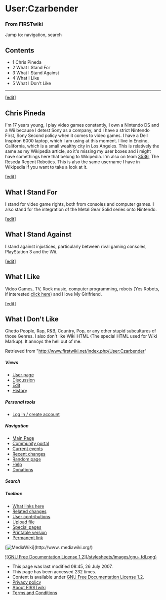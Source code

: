 # User:Czarbender

### From FIRSTwiki

Jump to: navigation, search

## Contents

  * 1 Chris Pineda
  * 2 What I Stand For
  * 3 What I Stand Against
  * 4 What I Like
  * 5 What I Don't Like  
---  
  
[[edit](/index.php?title=User:Czarbender&action=edit&section=1 "Edit section:
Chris Pineda" )]

## Chris Pineda

I'm 17 years young, I play video games constantly, I own a Nintendo DS and a
Wii because I detest Sony as a company, and I have a strict Nintendo First,
Sony Second policy when it comes to video games. I have a Dell Inspiron 6000
laptop, which I am using at this moment. I live in Encino, California, which
is a small wealthy city in Los Angeles. This is relatively the same as my
Wikipedia article, so it's missing my user boxes and i might have somethings
here that belong to Wikipedia. I'm also on team [3536](/index.php/3536 "3536"
), The Reseda Regent Robotics. This is also the same username I have in
Wikipedia if you want to take a look at it.

[[edit](/index.php?title=User:Czarbender&action=edit&section=2 "Edit section:
What I Stand For" )]

## What I Stand For

I stand for video game rights, both from consoles and computer games. I also
stand for the integration of the Metal Gear Solid series onto Nintendo.

[[edit](/index.php?title=User:Czarbender&action=edit&section=3 "Edit section:
What I Stand Against" )]

## What I Stand Against

I stand against injustices, particularly between rival gaming consoles,
PlayStation 3 and the Wii.

[[edit](/index.php?title=User:Czarbender&action=edit&section=4 "Edit section:
What I Like" )]

## What I Like

Video Games, TV, Rock music, computer programming, robots (Yes Robots, if
interested [click here](/index.php/FIRST_Robotics_Competition "FIRST Robotics
Competition" )) and I love My Girlfriend.

[[edit](/index.php?title=User:Czarbender&action=edit&section=5 "Edit section:
What I Don't Like" )]

## What I Don't Like

Ghetto People, Rap, R&amp;B, Country, Pop, or any other stupid subcultures of
those Genres. I also don't like Wiki HTML (The special HTML used for Wiki
Markup). It annoys the hell out of me.

Retrieved from "<http://www.firstwiki.net/index.php/User:Czarbender>"

##### Views

  * [User page](/index.php/User:Czarbender)
  * [Discussion](/index.php?title=User_talk:Czarbender&action=edit)
  * [Edit](/index.php?title=User:Czarbender&action=edit)
  * [History](/index.php?title=User:Czarbender&action=history)

##### Personal tools

  * [Log in / create account](/index.php?title=Special:Userlogin&returnto=User:Czarbender)

[](/index.php/Main_Page "Main Page" )

##### Navigation

  * [Main Page](/index.php/Main_Page)
  * [Community portal](/index.php/FIRSTwiki:Community_portal)
  * [Current events](/index.php/Current_events)
  * [Recent changes](/index.php/Special:Recentchanges)
  * [Random page](/index.php/Special:Random)
  * [Help](/index.php/Help:Contents)
  * [Donations](/index.php/FIRSTwiki:Site_support)

##### Search



##### Toolbox

  * [What links here](/index.php/Special:Whatlinkshere/User:Czarbender)
  * [Related changes](/index.php/Special:Recentchangeslinked/User:Czarbender)
  * [User contributions](/index.php/Special:Contributions/Czarbender)
  * [Upload file](/index.php/Special:Upload)
  * [Special pages](/index.php/Special:Specialpages)
  * [Printable version](/index.php?title=User:Czarbender&printable=yes)
  * [Permanent link](/index.php?title=User:Czarbender&oldid=62532)

[![MediaWiki](/skins/common/images/poweredby_mediawiki_88x31.png)](http://www.
mediawiki.org/)

[![GNU Free Documentation License 1.2](/stylesheets/images/gnu-
fdl.png)](http://www.gnu.org/copyleft/fdl.html)

  * This page was last modified 08:45, 26 July 2007.
  * This page has been accessed 232 times.
  * Content is available under [GNU Free Documentation License 1.2](http://www.gnu.org/copyleft/fdl.html "http://www.gnu.org/copyleft/fdl.html" ).
  * [Privacy policy](/index.php/FIRSTwiki:Privacy_policy "FIRSTwiki:Privacy policy" )
  * [About FIRSTwiki](/index.php/FIRSTwiki:About "FIRSTwiki:About" )
  * [Terms and Conditions](/index.php/FIRSTwiki:Terms_and_conditions "FIRSTwiki:Terms and conditions" )

